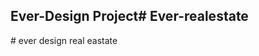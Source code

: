 ## Ever-Design Project#   E v e r - r e a l e s t a t e  
 #   e v e r   d e s i g n   r e a l   e a s t a t e  
 
